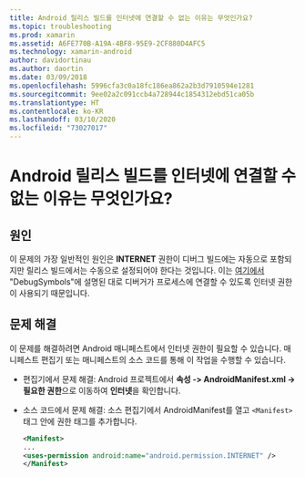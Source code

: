 ```yaml
---
title: Android 릴리스 빌드를 인터넷에 연결할 수 없는 이유는 무엇인가요?
ms.topic: troubleshooting
ms.prod: xamarin
ms.assetid: A6FE770B-A19A-4BF8-95E9-2CF880D4AFC5
ms.technology: xamarin-android
author: davidortinau
ms.author: daortin
ms.date: 03/09/2018
ms.openlocfilehash: 5996cfa3c0a18fc186ea862a2b3d7910594e1281
ms.sourcegitcommit: 9ee02a2c091ccb4a728944c1854312ebd51ca05b
ms.translationtype: HT
ms.contentlocale: ko-KR
ms.lasthandoff: 03/10/2020
ms.locfileid: "73027017"
---
```

# <a name="why-cant-my-android-release-build-connect-to-the-internet"></a>Android 릴리스 빌드를 인터넷에 연결할 수 없는 이유는 무엇인가요?

## <a name="cause"></a>원인

이 문제의 가장 일반적인 원인은 **INTERNET** 권한이 디버그 빌드에는 자동으로 포함되지만 릴리스 빌드에서는 수동으로 설정되어야 한다는 것입니다. 이는 [여기에서](~/android/deploy-test/building-apps/build-process.md) "DebugSymbols"에 설명된 대로 디버거가 프로세스에 연결할 수 있도록 인터넷 권한이 사용되기 때문입니다.

## <a name="fix"></a>문제 해결

이 문제를 해결하려면 Android 매니페스트에서 인터넷 권한이 필요할 수 있습니다. 매니페스트 편집기 또는 매니페스트의 소스 코드를 통해 이 작업을 수행할 수 있습니다.

- 편집기에서 문제 해결: Android 프로젝트에서 **속성 -> AndroidManifest.xml -> 필요한 권한**으로 이동하여 **인터넷**을 확인합니다.

- 소스 코드에서 문제 해결: 소스 편집기에서 AndroidManifest를 열고 `<Manifest>` 태그 안에 권한 태그를 추가합니다.

    ```xml
    <Manifest>
    ...
    <uses-permission android:name="android.permission.INTERNET" />
    </Manifest>
    ```
